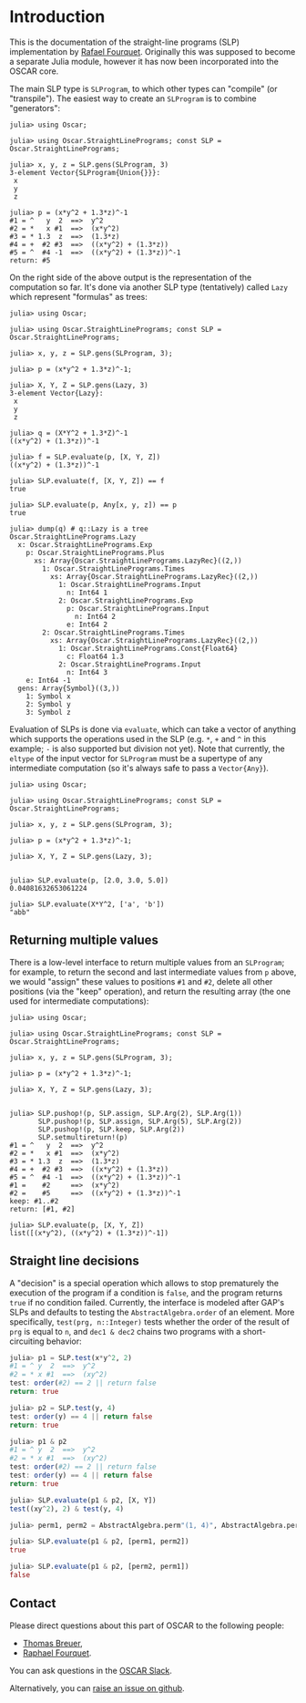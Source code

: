 # Introduction

This is the documentation of the straight-line programs (SLP) implementation by
[Rafael Fourquet](https://github.com/rfourquet). Originally this was supposed
to become a separate Julia module, however it has now been incorporated into
the OSCAR core.

The main SLP type is `SLProgram`, to which other types can "compile" (or
"transpile"). The easiest way to create an `SLProgram` is to combine
"generators":

```jldoctest
julia> using Oscar;

julia> using Oscar.StraightLinePrograms; const SLP = Oscar.StraightLinePrograms;

julia> x, y, z = SLP.gens(SLProgram, 3)
3-element Vector{SLProgram{Union{}}}:
 x
 y
 z

julia> p = (x*y^2 + 1.3*z)^-1
#1 = ^   y  2  ==>  y^2
#2 = *   x #1  ==>  (x*y^2)
#3 = * 1.3  z  ==>  (1.3*z)
#4 = +  #2 #3  ==>  ((x*y^2) + (1.3*z))
#5 = ^  #4 -1  ==>  ((x*y^2) + (1.3*z))^-1
return: #5
```

On the right side of the above output is the representation of the computation
so far. It's done via another SLP type (tentatively) called `Lazy` which
represent "formulas" as trees:

```jldoctest
julia> using Oscar;

julia> using Oscar.StraightLinePrograms; const SLP = Oscar.StraightLinePrograms;

julia> x, y, z = SLP.gens(SLProgram, 3);

julia> p = (x*y^2 + 1.3*z)^-1;

julia> X, Y, Z = SLP.gens(Lazy, 3)
3-element Vector{Lazy}:
 x
 y
 z

julia> q = (X*Y^2 + 1.3*Z)^-1
((x*y^2) + (1.3*z))^-1

julia> f = SLP.evaluate(p, [X, Y, Z])
((x*y^2) + (1.3*z))^-1

julia> SLP.evaluate(f, [X, Y, Z]) == f
true

julia> SLP.evaluate(p, Any[x, y, z]) == p
true

julia> dump(q) # q::Lazy is a tree
Oscar.StraightLinePrograms.Lazy
  x: Oscar.StraightLinePrograms.Exp
    p: Oscar.StraightLinePrograms.Plus
      xs: Array{Oscar.StraightLinePrograms.LazyRec}((2,))
        1: Oscar.StraightLinePrograms.Times
          xs: Array{Oscar.StraightLinePrograms.LazyRec}((2,))
            1: Oscar.StraightLinePrograms.Input
              n: Int64 1
            2: Oscar.StraightLinePrograms.Exp
              p: Oscar.StraightLinePrograms.Input
                n: Int64 2
              e: Int64 2
        2: Oscar.StraightLinePrograms.Times
          xs: Array{Oscar.StraightLinePrograms.LazyRec}((2,))
            1: Oscar.StraightLinePrograms.Const{Float64}
              c: Float64 1.3
            2: Oscar.StraightLinePrograms.Input
              n: Int64 3
    e: Int64 -1
  gens: Array{Symbol}((3,))
    1: Symbol x
    2: Symbol y
    3: Symbol z
```

Evaluation of SLPs is done via `evaluate`, which can take a vector of
anything which supports the operations used in the SLP (e.g. `*`, `+` and `^`
in this example; `-` is also supported but division not yet).
Note that currently, the `eltype` of the input vector for `SLProgram`
must be a supertype of any intermediate computation (so it's always safe to
pass a `Vector{Any}`).

```jldoctest
julia> using Oscar;

julia> using Oscar.StraightLinePrograms; const SLP = Oscar.StraightLinePrograms;

julia> x, y, z = SLP.gens(SLProgram, 3);

julia> p = (x*y^2 + 1.3*z)^-1;

julia> X, Y, Z = SLP.gens(Lazy, 3);


julia> SLP.evaluate(p, [2.0, 3.0, 5.0])
0.04081632653061224

julia> SLP.evaluate(X*Y^2, ['a', 'b'])
"abb"
```

## Returning multiple values

There is a low-level interface to return multiple values from an `SLProgram`;
for example, to return the second and last intermediate values from `p`
above, we would "assign" these values to positions `#1` and `#2`,
delete all other positions (via the "keep" operation), and return the
resulting array (the one used for intermediate computations):

```jldoctest
julia> using Oscar;

julia> using Oscar.StraightLinePrograms; const SLP = Oscar.StraightLinePrograms;

julia> x, y, z = SLP.gens(SLProgram, 3);

julia> p = (x*y^2 + 1.3*z)^-1;

julia> X, Y, Z = SLP.gens(Lazy, 3);


julia> SLP.pushop!(p, SLP.assign, SLP.Arg(2), SLP.Arg(1))
       SLP.pushop!(p, SLP.assign, SLP.Arg(5), SLP.Arg(2))
       SLP.pushop!(p, SLP.keep, SLP.Arg(2))
       SLP.setmultireturn!(p)
#1 = ^   y  2  ==>  y^2
#2 = *   x #1  ==>  (x*y^2)
#3 = * 1.3  z  ==>  (1.3*z)
#4 = +  #2 #3  ==>  ((x*y^2) + (1.3*z))
#5 = ^  #4 -1  ==>  ((x*y^2) + (1.3*z))^-1
#1 =    #2     ==>  (x*y^2)
#2 =    #5     ==>  ((x*y^2) + (1.3*z))^-1
keep: #1..#2
return: [#1, #2]

julia> SLP.evaluate(p, [X, Y, Z])
list([(x*y^2), ((x*y^2) + (1.3*z))^-1])
```

## Straight line decisions

A "decision" is a special operation which allows to stop prematurely the
execution of the program if a condition is `false`, and the program returns
`true` if no condition failed.
Currently, the interface is modeled after GAP's SLPs and defaults to testing
the `AbstractAlgebra.order` of an element. More specifically,
`test(prg, n::Integer)` tests whether the order of the result of `prg` is
equal to `n`, and `dec1 & dec2` chains two programs with a short-circuiting
behavior:

```julia
julia> p1 = SLP.test(x*y^2, 2)
#1 = ^ y  2  ==>  y^2
#2 = * x #1  ==>  (xy^2)
test: order(#2) == 2 || return false
return: true

julia> p2 = SLP.test(y, 4)
test: order(y) == 4 || return false
return: true

julia> p1 & p2
#1 = ^ y  2  ==>  y^2
#2 = * x #1  ==>  (xy^2)
test: order(#2) == 2 || return false
test: order(y) == 4 || return false
return: true

julia> SLP.evaluate(p1 & p2, [X, Y])
test((xy^2), 2) & test(y, 4)

julia> perm1, perm2 = AbstractAlgebra.perm"(1, 4)", AbstractAlgebra.perm"(1, 3, 4, 2)";

julia> SLP.evaluate(p1 & p2, [perm1, perm2])
true

julia> SLP.evaluate(p1 & p2, [perm2, perm1])
false
```


## Contact

Please direct questions about this part of OSCAR to the following people:
* [Thomas Breuer](https://www.math.rwth-aachen.de/homes/Thomas.Breuer/),
* [Raphael Fourquet](https://github.com/rfourquet).

You can ask questions in the [OSCAR Slack](https://www.oscar-system.org/community/#slack).

Alternatively, you can [raise an issue on github](https://www.oscar-system.org/community/#how-to-report-issues).
